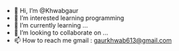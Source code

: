 - 👋 Hi, I’m @Khwabgaur
- 👀 I’m interested learning programming
- 🌱 I’m currently learning ...
- 💞️ I’m looking to collaborate on ...
- 📫 How to reach me gmail : gaurkhwab613@gmail.com

<!---
Khwabgaur/Khwabgaur is a ✨ special ✨ repository because its `README.md` (this file) appears on your GitHub profile.
You can click the Preview link to take a look at your changes.
--->
